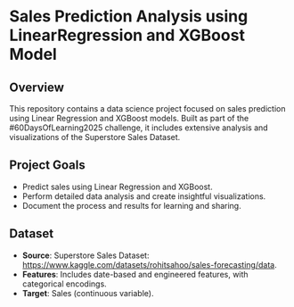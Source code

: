 # Sales Prediction Analysis using LinearRegression and XGBoost Model

## Overview
This repository contains a data science project focused on sales prediction using Linear Regression and XGBoost models. Built as part of the #60DaysOfLearning2025 challenge, it includes extensive analysis and visualizations of the Superstore Sales Dataset.

## Project Goals
- Predict sales using Linear Regression and XGBoost.
- Perform detailed data analysis and create insightful visualizations.
- Document the process and results for learning and sharing.

## Dataset
- **Source**: Superstore Sales Dataset: https://www.kaggle.com/datasets/rohitsahoo/sales-forecasting/data.
- **Features**: Includes date-based and engineered features, with categorical encodings.
- **Target**: Sales (continuous variable).

